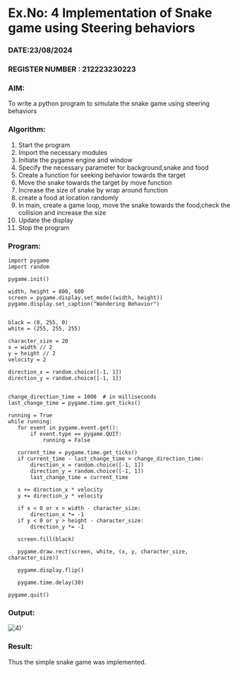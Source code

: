 # Ex.No: 4  Implementation of Snake game using Steering behaviors
### DATE:23/08/2024                                                                            
### REGISTER NUMBER : 212223230223
### AIM: 
To write a python program to simulate the snake game using steering behaviors
### Algorithm:
1. Start the program
2. Import the necessary modules
3. Initiate the pygame engine and window
4. Specify the necessary parameter for background,snake and food
5. Create a function for seeking behavior towards the target
6.  Move the snake towards the target by move function
7.  Increase the size of snake by wrap around function
8.  create a food at location randomly
9.  In main, create a game loop, move the snake towards the food,check the collision and increase the size
10.  Update the display
11.  Stop the program
 ### Program:


```
import pygame
import random

pygame.init()

width, height = 800, 600
screen = pygame.display.set_mode((width, height))
pygame.display.set_caption("Wandering Behavior")


black = (0, 255, 0)
white = (255, 255, 255)

character_size = 20
x = width // 2
y = height // 2
velocity = 2

direction_x = random.choice([-1, 1])
direction_y = random.choice([-1, 1])


change_direction_time = 1000  # in milliseconds
last_change_time = pygame.time.get_ticks()

running = True
while running:
   for event in pygame.event.get():
       if event.type == pygame.QUIT:
           running = False

   current_time = pygame.time.get_ticks()
   if current_time - last_change_time > change_direction_time:
       direction_x = random.choice([-1, 1])
       direction_y = random.choice([-1, 1])
       last_change_time = current_time

   x += direction_x * velocity
   y += direction_y * velocity

   if x < 0 or x > width - character_size:
       direction_x *= -1
   if y < 0 or y > height - character_size:
       direction_y *= -1

   screen.fill(black)

   pygame.draw.rect(screen, white, (x, y, character_size, character_size))

   pygame.display.flip()

   pygame.time.delay(30)

pygame.quit()
```








### Output:

![4)'](https://github.com/user-attachments/assets/ac773a0a-6976-4397-b291-bc40b2f15150)


### Result:
Thus the simple snake game was implemented.
